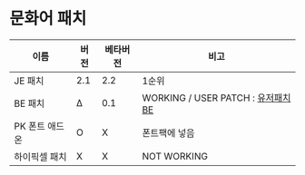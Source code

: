 # 문화어 패치

|이름|버전|베타버전|비고|
|------|---|---|---|
|JE 패치|2.1|2.2|1순위|
|BE 패치|Δ|0.1|WORKING / USER PATCH : [유저패치 BE]([https://github.com/user/repo/blob/branch/other_file.md](https://drive.google.com/file/d/1apc6NwBcqB4qjhTXoi39RVcyy6HhSWzE/view?usp=drivesdk))|
|PK 폰트 애드온|O|X|폰트팩에 넣음|
|하이픽셀 패치|X|X|NOT WORKING|
